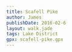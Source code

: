 ```yaml
---
title: Scafell Pike
author: James
publishDate: 2016-02-6
layout: walk.jade
tags: Lake District
gpx: scafell-pike.gpx
---
```


